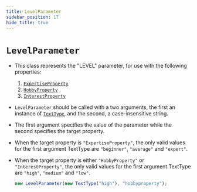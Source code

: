 ```yaml
---
title: LevelParameter
sidebar_position: 17
hide_title: true
---
```


# `LevelParameter`

- This class represents the "LEVEL" parameter, for use with the following properties:

  1. [`ExpertiseProperty`](/documentation/properties/expertiseproperty)
  2. [`HobbyProperty`](/documentation/properties/hobbyproperty)
  3. [`InterestProperty`](/documentation/properties/interestproperty)

- `LevelParameter` should be called with a two arguments, the first an instance of [`TextType`](/documentation/values/texttype-and-textlisttype), and the second, a case-insensitive string.

- The first argument specifies the value of the parameter while the second specifies the target property.

- When the target property is `"ExpertiseProperty"`, the only valid values for the first argument TextType are `"beginner"`, `"average"` and `"expert"`.

- When the target property is either `"HobbyProperty"` or `"InterestProperty"`, the only valid values for the first argument TextType are `"high"`, `"medium"` and `"low"`.

  ```js
  new LevelParameter(new TextType("high"), "hobbyproperty");
  ```
